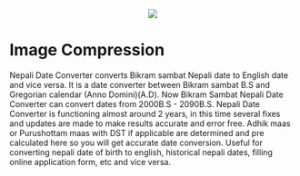<p align="center"><img src="https://laravel.com/assets/img/components/logo-laravel.svg"></p>

# Image Compression

Nepali Date Converter converts Bikram sambat Nepali date to English date and vice versa. It is a date converter between Bikram sambat B.S and Gregorian calendar (Anno Domini)(A.D). Now Bikram Sambat Nepali Date Converter can convert dates from 2000B.S - 2090B.S. Nepali Date Converter is functioning almost around 2 years, in this time several fixes and updates are made to make results accurate and error free. Adhik maas or Purushottam maas with DST if applicable are determined and pre calculated here so you will get accurate date conversion. Useful for converting nepali date of birth to english, historical nepali dates, filling online application form, etc and vice versa.

